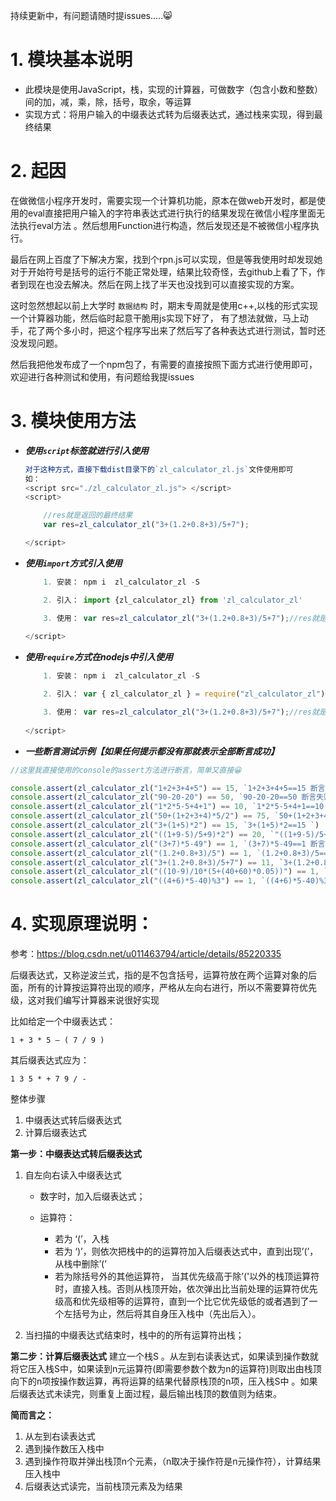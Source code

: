  持续更新中，有问题请随时提issues.....😸
 
# 1. 模块基本说明
* 此模块是使用JavaScript，栈，实现的计算器，可做数字（包含小数和整数）间的加，减，乘，除，括号，取余，等运算
* 实现方式：将用户输入的中缀表达式转为后缀表达式，通过栈来实现，得到最终结果

# 2. 起因
 
在做微信小程序开发时，需要实现一个计算机功能，原本在做web开发时，都是使用的eval直接把用户输入的字符串表达式进行执行的结果发现在微信小程序里面无法执行eval方法  。然后想用Function进行构造，然后发现还是不被微信小程序执行。

最后在网上百度了下解决方案，找到个rpn.js可以实现，但是等我使用时却发现她对于开始符号是括号的运行不能正常处理，结果比较奇怪，去github上看了下，作者到现在也没去解决。然后在网上找了半天也没找到可以直接实现的方案。

这时忽然想起以前上大学时 `数据结构` 时，期末专周就是使用c++,以栈的形式实现一个计算器功能，然后临时起意干脆用js实现下好了，
有了想法就做，马上动手，花了两个多小时，把这个程序写出来了然后写了各种表达式进行测试，暂时还没发现问题。

然后我把他发布成了一个npm包了，有需要的直接按照下面方式进行使用即可，欢迎进行各种测试和使用，有问题给我提issues

# 3. 模块使用方法

* ***使用`script`标签就进行引入使用***
   ```js
   对于这种方式，直接下载dist目录下的`zl_calculator_zl.js`文件使用即可
   如：
   <script src="./zl_calculator_zl.js"> </script>
   <script>

       //res就是返回的最终结果
       var res=zl_calculator_zl("3+(1.2+0.8+3)/5+7");

   </script>
   ```
* ***使用`import`方式引入使用***
   ```js
       1. 安装： npm i  zl_calculator_zl -S

       2. 引入： import {zl_calculator_zl} from 'zl_calculator_zl'

       3. 使用： var res=zl_calculator_zl("3+(1.2+0.8+3)/5+7");//res就是返回的最终结果
       
   </script>
   ```

* ***使用`require`方式在nodejs中引入使用***
   ```js
       1. 安装： npm i  zl_calculator_zl -S

       2. 引入： var { zl_calculator_zl } = require("zl_calculator_zl")

       3. 使用： var res=zl_calculator_zl("3+(1.2+0.8+3)/5+7");//res就是返回的最终结果
       
   </script>
   ```

* ***一些断言测试示例【如果任何提示都没有那就表示全部断言成功】***
```js
//这里我直接使用的console的assert方法进行断言，简单又直接😀

console.assert(zl_calculator_zl("1+2+3+4+5") == 15, `1+2+3+4+5==15 断言失败！`)
console.assert(zl_calculator_zl("90-20-20") == 50, `90-20-20==50 断言失败！`)
console.assert(zl_calculator_zl("1*2*5-5+4+1") == 10, `1*2*5-5+4+1==10 断言失败！`)
console.assert(zl_calculator_zl("50+(1+2+3+4)*5/2") == 75, `50+(1+2+3+4)*5/2==75 断言失败！`)
console.assert(zl_calculator_zl("3+(1+5)*2") == 15, `3+(1+5)*2==15 `)
console.assert(zl_calculator_zl("((1+9-5)/5+9)*2") == 20, `"((1+9-5)/5+9)*2==20 断言失败！`)
console.assert(zl_calculator_zl("(3+7)*5-49") == 1, `(3+7)*5-49==1 断言失败！`)
console.assert(zl_calculator_zl("(1.2+0.8+3)/5") == 1, `(1.2+0.8+3)/5==1 断言失败！`)
console.assert(zl_calculator_zl("3+(1.2+0.8+3)/5+7") == 11, `3+(1.2+0.8+3)/5+7==11 断言失败！`)
console.assert(zl_calculator_zl("((10-9)/10*(5+(40+60)*0.05))") == 1, `((10-9)/10*(5+(40+60)*0.05))==1 断言失败！`)
console.assert(zl_calculator_zl("((4+6)*5-40)%3") == 1, `((4+6)*5-40)%3==1 断言失败！`) //%代表取余数


```

# 4. 实现原理说明：
参考：https://blog.csdn.net/u011463794/article/details/85220335

后缀表达式，又称逆波兰式，指的是不包含括号，运算符放在两个运算对象的后面，所有的计算按运算符出现的顺序，严格从左向右进行，所以不需要算符优先级，这对我们编写计算器来说很好实现

比如给定一个中缀表达式：

	1 + 3 * 5 – ( 7 / 9 )

其后缀表达式应为：

	1 3 5 * + 7 9 / -


整体步骤
1. 中缀表达式转后缀表达式
2. 计算后缀表达式

**第一步：中缀表达式转后缀表达式**

1. 自左向右读入中缀表达式

    - 数字时，加入后缀表达式；

    - 运算符：
        - 若为 ‘(’，入栈
        - 若为 ‘)’，则依次把栈中的的运算符加入后缀表达式中，直到出现’(’，从栈中删除’(’
        - 若为除括号外的其他运算符， 当其优先级高于除’('以外的栈顶运算符时，直接入栈。否则从栈顶开始，依次弹出比当前处理的运算符优先级高和优先级相等的运算符，直到一个比它优先级低的或者遇到了一个左括号为止，然后将其自身压入栈中（先出后入）。

2. 当扫描的中缀表达式结束时，栈中的的所有运算符出栈；

**第二步：计算后缀表达式**
建立一个栈S 。从左到右读表达式，如果读到操作数就将它压入栈S中，如果读到n元运算符(即需要参数个数为n的运算符)则取出由栈顶向下的n项按操作数运算，再将运算的结果代替原栈顶的n项，压入栈S中 。如果后缀表达式未读完，则重复上面过程，最后输出栈顶的数值则为结束。

**简而言之：**

1. 从左到右读表达式
2. 遇到操作数压入栈中
3. 遇到操作符取并弹出栈顶n个元素，（n取决于操作符是n元操作符），计算结果压入栈中
4. 后缀表达式读完，当前栈顶元素及为结果
